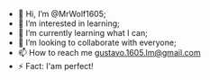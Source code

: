- 👋 Hi, I’m @MrWolf1605;
- 👀 I’m interested in learning;
- 🌱 I’m currently learning what I can;
- 💞️ I’m looking to collaborate with everyone;
- 📫 How to reach me gustavo.1605.lm@gmail.com
- ⚡ Fact: I'am perfect!

<!---
MrWolf1605/MrWolf1605 is a ✨ special ✨ repository because its `README.md` (this file) appears on your GitHub profile.
You can click the Preview link to take a look at your changes.
--->

